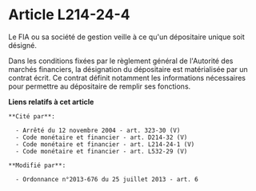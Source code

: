 # Article L214-24-4

Le FIA ou sa société de gestion veille à ce qu'un dépositaire unique soit désigné. 

Dans les conditions fixées par le règlement général de l'Autorité des marchés financiers, la désignation du dépositaire est
matérialisée par un contrat écrit. Ce contrat définit notamment les informations nécessaires pour permettre au dépositaire de
remplir ses fonctions.

**Liens relatifs à cet article**

	**Cité par**:

	  - Arrêté du 12 novembre 2004 - art. 323-30 (V)
	  - Code monétaire et financier - art. D214-32 (V)
	  - Code monétaire et financier - art. L214-24-1 (V)
	  - Code monétaire et financier - art. L532-29 (V)

	**Modifié par**:

	  - Ordonnance n°2013-676 du 25 juillet 2013 - art. 6
